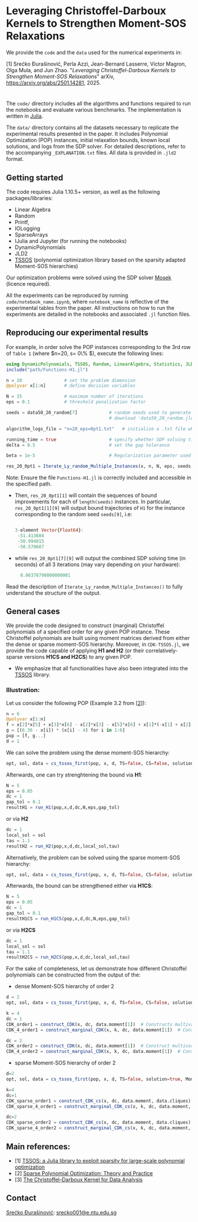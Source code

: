 # Leveraging Christoffel-Darboux Kernels to Strengthen Moment-SOS Relaxations

We provide the `code` and the `data` used for the numerical experiments in:

[1] Srećko Ðurašinović, Perla Azzi, Jean-Bernard Lasserre, Victor Magron, Olga Mula, and Jun Zhao. "*Leveraging Christoffel-Darboux Kernels to Strengthen Moment-SOS Relaxations*" arXiv, https://arxiv.org/abs/2501.14281, 2025. 

#

The `code/` directory includes all the algorithms and functions required to run the notebooks and evaluate various benchmarks. The implementation is written in [Julia](https://julialang.org).

The `data/` directory contains all the datasets necessary to replicate the experimental results presented in the paper. It includes Polynomial Optimization (POP) instances, initial relaxation bounds, known local solutions, and logs from the SDP solver. For detailed descriptions, refer to the accompanying `_EXPLANATION.txt` files. All data is provided in `.jld2` format.


## Getting started

The code requires Julia  1.10.5+ version, as well as the following packages/libraries:

- Linear Algebra
- Random
- Printf,
- IOLogging
- SparseArrays
- IJulia and Jupyter (for running the notebooks)
- DynamicPolynomials
- JLD2
- [TSSOS](https://github.com/wangjie212/TSSOS/) (polynomial optimization library based on the sparsity adapted Moment-SOS hierarchies)
  
Our optimization problems were solved using the SDP solver [Mosek](https://www.mosek.com/) (licence required).

All the experiments can be reproduced by running `code/notebook_name.ipynb`, where `notebook_name` is reflective of the experimental tables from the paper. All instructions on how to run the experiments are detailed in the notebooks and associated `.jl` function files.

## Reproducing our experimental results

For example, in order solve the POP instances corresponding to the 3rd row of `Table 1` (where $n=20, s= 0\\% $), execute the following lines:

```julia
using DynamicPolynomials, TSSOS, Random, LinearAlgebra, Statistics, JLD2,Printf, IOLogging, SparseArrays
include("path/Functions-H1.jl")   

n = 20                # set the problem dimension
@polyvar x[1:n]       # define decision variables

N = 15                # maximum number of iterations
eps = 0.1             # threshold penalization factor

seeds = data50_20_random[7]            # random seeds used to generate different QCQP instances
                                       # download 'data50_20_random.jld2 from the `data/` folder

algorithm_logs_file = "n=20_eps=0pt1.txt"   # initialize a .txt file where the algorithm logs will be saved

running_time = true                    # specify whether SDP solving time from each iteration should be recovered
delta = 0.5                            # set the gap tolerance 

beta = 1e-5                            # Regularization parameter used for defining Christoffel sublevel sets.

res_20_0pt1 = Iterate_Ly_random_Multiple_Instances(x, n, N, eps, seeds, algorithm_logs_file, running_time, delta, beta)
```
Note: Ensure the file `Functions-H1.jl` is correctly included and accessible in the specified path. 

- Then, `res_20_0pt1[1]` will contain the sequences of bound improvements for each of `length(seeds)` instances.
  In particular, `res_20_0pt1[1][9]` will output bound trajectories of `H1` for the instance corresponding to the random seed `seeds[9]`, i.e:
  
  ```julia
  
  3-element Vector{Float64}:
   -51.413604
   -50.994815
   -50.570687
  
 - while `res_20_0pt1[7][9]` will output the combined SDP solving time (in seconds) of all 3 iterations (may vary depending on your hardware):
    ```julia
      0.06378790000000001
    ```

    
Read the description of `Iterate_Ly_random_Multiple_Instances()` to fully understand the structure of the output.

## General cases

We provide the code designed to construct (marginal) Christoffel polynomials of a specified order for any given POP instance. These Christoffel polynomials are built using moment matrices derived from either the dense or sparse moment-SOS hierarchy. Moreover, in `CDK-TSSOS.jl`, we provide the code capable of applying **H1 and H2** (or their correlatively-sparse versions **H1CS and H2CS**) to any given POP.

- We emphasize that all functionalities have also been integrated into the [TSSOS](https://github.com/wangjie212/TSSOS/) library.

### Illustration: 
Let us consider the following POP (Example 3.2 from [[2]](https://arxiv.org/abs/2208.11158)):
```julia
n = 6
@polyvar x[1:n]
f = x[2]*x[5] + x[3]*x[6] - x[2]*x[3] - x[5]*x[6] + x[1]*(-x[1] + x[2] + x[3] - x[4] + x[5] + x[6])
g = [(6.36 - x[i]) * (x[i] - 4) for i in 1:6]
pop = [f, g...]
d = 1
```
We can solve the problem using the dense moment-SOS hierarchy:
```julia
opt, sol, data = cs_tssos_first(pop, x, d, TS=false, CS=false, solution=true)
```
Afterwards, one can try strenghtening the bound via **H1**:
```julia
N = 5
eps = 0.05
dc = 1
gap_tol = 0.1
resultH1 = run_H1(pop,x,d,dc,N,eps,gap_tol)
```
or via **H2**
```julia
dc = 1
local_sol = sol
tau = 1.1
resultH2 = run_H2(pop,x,d,dc,local_sol,tau)
```
Alternatively, the problem can be solved using the sparse moment-SOS hierarchy:
```julia
opt, sol, data = cs_tssos_first(pop, x, d, TS=false, CS=false, solution=true)
```
Afterwards, the bound can be strengthened either via **H1CS**:
```julia
N = 5
eps = 0.05
dc = 1
gap_tol = 0.1
resultH1CS = run_H1CS(pop,x,d,dc,N,eps,gap_tol)
```
or via **H2CS**
```julia
dc = 1
local_sol = sol
tau = 1.1
resultH2CS = run_H2CS(pop,x,d,dc,local_sol,tau)
```

For the sake of completeness, let us demonstrate how different Christoffel polynomials can be constructed from the output of the: 
- dense Moment-SOS hierarchy of order 2
```julia
d = 2
opt, sol, data = cs_tssos_first(pop, x, d, TS=false, CS=false, solution=true, Mommat=true);

k = 4
dc = 1
CDK_order1 = construct_CDK(x, dc, data.moment[1])  # Constructs multivariate Christoffel polynomial of order dc=1 (quadratic CDK)
CDK_4_order1 = construct_marginal_CDK(x, k, dc, data.moment[1])  # Constructs marginal Christoffel polynomial, associated to x_4, of order dc=1 

dc = 2
CDK_order2 = construct_CDK(x, dc, data.moment[1])  # Construct multivariate Christoffel polynomial of order dc=2 (quartic CDK)
CDK_4_order2 = construct_marginal_CDK(x, k, dc, data.moment[1])  # Constructs marginal Christoffel polynomial, associated to x_4, of order dc=2 

```
- sparse Moment-SOS hierarchy of order 2
```julia
d=2
opt, sol, data = cs_tssos_first(pop, x, d, TS=false, solution=true, Mommat=true);

k=4
dc=1
CDK_sparse_order1 = construct_CDK_cs(x, dc, data.moment, data.cliques)  # Constructs multivariate Christoffel polynomial of order dc=1 for each identified clique.
CDK_sparse_4_order1 = construct_marginal_CDK_cs(x, k, dc, data.moment, data.cliques)  # Constructs marginal Christoffel polynomial, associated to x_4, of order dc=1 

dc=2
CDK_sparse_order2 = construct_CDK_cs(x, dc, data.moment, data.cliques)  # Constructs multivariate Christoffel polynomial of order dc=2 for each identified clique.
CDK_sparse_4_order2 = construct_marginal_CDK_cs(x, k, dc, data.moment, data.cliques)  # Constructs marginal Christoffel polynomial, associated to x_4, of order dc=2

```



## Main references:
- [1] [TSSOS: a Julia library to exploit sparsity for large-scale polynomial optimization](https://arxiv.org/abs/2103.00915)
- [2] [Sparse Polynomial Optimization: Theory and Practice](https://arxiv.org/abs/2208.11158)
- [3] [The Christoffel–Darboux Kernel for Data Analysis](https://www.cambridge.org/core/books/christoffeldarboux-kernel-for-data-analysis/CFA5119ADEA8671297D89F08C21ACF98)


## Contact 
[Srećko Ðurašinović](https://www.linkedin.com/in/srecko-durasinovic-29b5921ba?lipi=urn%3Ali%3Apage%3Ad_flagship3_profile_view_base_contact_details%3BdEqNOBumRMmZlqEysNiMdg%3D%3D): srecko001@e.ntu.edu.sg
